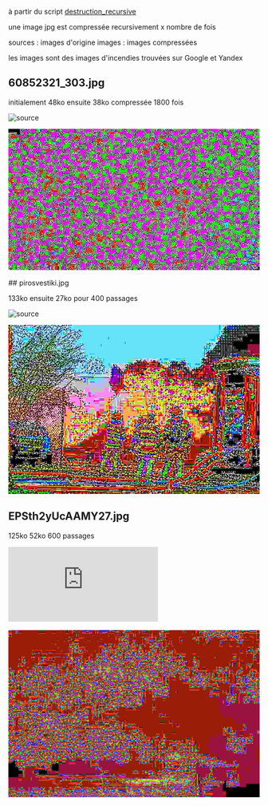 à partir du script [destruction_recursive](https://github.com/RandomLab/smallFilePhoto/tree/main/destruction_recursive)

une image jpg est compressée recursivement x nombre de fois 

sources : images d'origine
images : images compressées

les images sont des images d'incendies trouvées sur Google et Yandex

## 60852321_303.jpg

initialement 48ko ensuite 38ko compressée 1800 fois

![source](https://www1.wdr.de/nachrichten/ruhrgebiet/grossbrand-essener-innenstadt-106~_v-gseapremiumxl.jpg)

![image](https://github.com/RandomLab/smallFilePhoto/blob/main/proposition_jeremie/images/60852321_303.jpg)

## pirosvestiki.jpg

133ko ensuite 27ko pour 400 passages

![source](https://www.atechinc.net/wp-content/uploads/2019/12/Fire-Prevention-1536x1024.jpg)

![image](https://github.com/RandomLab/smallFilePhoto/blob/main/proposition_jeremie/images/pirosvestiki.jpg)

## EPSth2yUcAAMY27.jpg

125ko 52ko 600 passages

![source](https://au.shotoe.com/thumb/phpThumb.php?src=%2Fuploads%2Fnews%2F16%2F1641%2F6%2F1641644-orroral-valley-bushfire-breaks-out-in-namadgi-national-park.jpg&w=706&hash=8fbf1613f242f3cf2a657aad9afa14da)

![image](https://github.com/RandomLab/smallFilePhoto/blob/main/proposition_jeremie/images/EPSth2yUcAAMY27.jpg)
